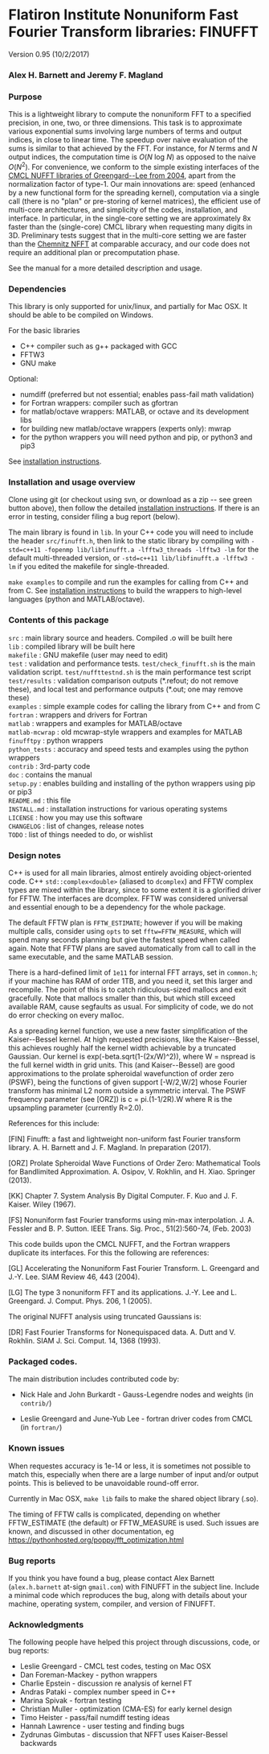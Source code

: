 # Flatiron Institute Nonuniform Fast Fourier Transform libraries: FINUFFT

Version 0.95  (10/2/2017)

### Alex H. Barnett and Jeremy F. Magland

### Purpose

This is a lightweight library to compute the nonuniform FFT to a specified precision, in one, two, or three dimensions.
This task is to approximate various exponential sums involving large numbers of terms and output indices, in close to linear time.
The speedup over naive evaluation of the sums is similar to that achieved by the FFT. For instance, for _N_ terms and _N_ output indices, the computation time is _O_(_N_ log _N_) as opposed to the naive _O_(_N_<sup>2</sup>).
For convenience, we conform to the simple existing interfaces of the
[CMCL NUFFT libraries of Greengard--Lee from 2004](http://www.cims.nyu.edu/cmcl/nufft/nufft.html), apart from the normalization factor of type-1.
Our main innovations are: speed (enhanced by a new functional form for the spreading kernel), computation via a single call (there is no "plan" or pre-storing of kernel matrices), the efficient use of multi-core architectures, and simplicity of the codes, installation, and interface.
In particular, in the single-core setting we are approximately 8x faster than the (single-core) CMCL library when requesting many digits in 3D.
Preliminary tests suggest that in the multi-core setting we are faster than the [Chemnitz NFFT](https://www-user.tu-chemnitz.de/~potts/nfft/) at comparable accuracy, and our code does not require an additional plan or precomputation phase.

See the manual for a more detailed description and usage.

### Dependencies

This library is only supported for unix/linux, and partially for Mac OSX.
It should be able to be compiled on Windows.

For the basic libraries

- C++ compiler such as g++ packaged with GCC
- FFTW3
- GNU make

Optional:

- numdiff (preferred but not essential; enables pass-fail math validation)
- for Fortran wrappers: compiler such as gfortran
- for matlab/octave wrappers: MATLAB, or octave and its development libs
- for building new matlab/octave wrappers (experts only): mwrap
- for the python wrappers you will need python and pip, or python3 and pip3

See [installation instructions](INSTALL.md).

### Installation and usage overview

Clone using git (or checkout using svn, or download as a zip -- see green button above), then follow the detailed [installation instructions](INSTALL.md).
If there is an error in testing, consider filing a bug report (below).

The main library is found in `lib`.
In your C++ code you will need to include the header `src/finufft.h`,
then link to the static library by compiling with `-std=c++11 -fopenmp lib/libfinufft.a -lfftw3_threads -lfftw3 -lm` for the default multi-threaded version, or
`-std=c++11 lib/libfinufft.a -lfftw3 -lm` if you edited the makefile for single-threaded.

`make examples` to compile and run the examples for calling from C++ and from C.
See [installation instructions](INSTALL.md) to build the wrappers to high-level languages (python and MATLAB/octave).


### Contents of this package

 `src` : main library source and headers. Compiled .o will be built here  
 `lib` : compiled library will be built here  
 `makefile` : GNU makefile (user may need to edit)  
 `test` : validation and performance tests. `test/check_finufft.sh` is the main validation script. `test/nuffttestnd.sh` is the main performance test script  
 `test/results` : validation comparison outputs (\*.refout; do not remove these), and local test and performance outputs (\*.out; one may remove these)  
 `examples` : simple example codes for calling the library from C++ and from C  
 `fortran` : wrappers and drivers for Fortran  
 `matlab` : wrappers and examples for MATLAB/octave  
 `matlab-mcwrap` : old mcwrap-style wrappers and examples for MATLAB  
 `finufftpy` : python wrappers  
 `python_tests` : accuracy and speed tests and examples using the python wrappers  
 `contrib` : 3rd-party code  
 `doc` : contains the manual  
 `setup.py` : enables building and installing of the python wrappers using pip or pip3  
 `README.md` : this file  
 `INSTALL.md` : installation instructions for various operating systems  
 `LICENSE` : how you may use this software  
 `CHANGELOG` : list of changes, release notes  
 `TODO` : list of things needed to do, or wishlist  

### Design notes

C++ is used for all main libraries, almost entirely avoiding object-oriented code. C++ `std::complex<double>` (aliased to `dcomplex`) and FFTW complex types are mixed within the library, since to some extent it is a glorified driver for FFTW. The interfaces are dcomplex. FFTW was considered universal and essential enough to be a dependency for the whole package.

The default FFTW plan is `FFTW_ESTIMATE`; however if you will be making multiple calls, consider using `opts` to set `fftw=FFTW_MEASURE`, which will spend many seconds planning but give the fastest speed when called again. Note that FFTW plans are saved automatically from call to call in the same executable, and the same MATLAB session.

There is a hard-defined limit of `1e11` for internal FFT arrays, set in `common.h`;
if your machine has RAM of order 1TB, and you need it, set this larger and recompile. The point of this is to catch ridiculous-sized mallocs and exit gracefully.
Note that mallocs smaller than this, but which still exceed available RAM, cause segfaults as usual. For simplicity of code, we do not do error checking on every malloc.

As a spreading kernel function, we use a new faster simplification of the Kaiser--Bessel kernel. At high requested precisions, like the Kaiser--Bessel, this achieves roughly half the kernel width achievable by a truncated Gaussian. Our kernel is exp(-beta.sqrt(1-(2x/W)^2)), where W = nspread is the full kernel width in grid units. This (and Kaiser--Bessel) are good approximations to the prolate spheroidal wavefunction of order zero (PSWF), being the functions of given support [-W/2,W/2] whose Fourier transform has minimal L2 norm outside a symmetric interval. The PSWF frequency parameter (see [ORZ]) is c = pi.(1-1/2R).W where R is the upsampling parameter (currently R=2.0).

References for this include:

[FIN] Finufft: a fast and lightweight non-uniform fast Fourier transform library. A. H. Barnett and J. F. Magland. In preparation (2017).

[ORZ] Prolate Spheroidal Wave Functions of Order Zero: Mathematical Tools for Bandlimited Approximation.  A. Osipov, V. Rokhlin, and H. Xiao. Springer (2013).

[KK] Chapter 7. System Analysis By Digital Computer. F. Kuo and J. F. Kaiser. Wiley (1967).

[FS] Nonuniform fast Fourier transforms using min-max interpolation.
J. A. Fessler and B. P. Sutton. IEEE Trans. Sig. Proc., 51(2):560-74, (Feb. 2003)

This code builds upon the CMCL NUFFT, and the Fortran wrappers duplicate its interfaces. For this the following are references:

[GL] Accelerating the Nonuniform Fast Fourier Transform. L. Greengard and J.-Y. Lee. SIAM Review 46, 443 (2004).

[LG] The type 3 nonuniform FFT and its applications. J.-Y. Lee and L. Greengard. J. Comput. Phys. 206, 1 (2005).

The original NUFFT analysis using truncated Gaussians is:

[DR] Fast Fourier Transforms for Nonequispaced data. A. Dutt and V. Rokhlin. SIAM J. Sci. Comput. 14, 1368 (1993).


### Packaged codes.

The main distribution includes contributed code by:

- Nick Hale and John Burkardt - Gauss-Legendre nodes and weights (in `contrib/`)

- Leslie Greengard and June-Yub Lee - fortran driver codes from CMCL (in `fortran/`)

### Known issues

When requestes accuracy is 1e-14 or less, it is sometimes not possible to match
this, especially when there are a large number of input and/or output points.
This is believed to be unavoidable round-off error.

Currently in Mac OSX, `make lib` fails to make the shared object library (.so).

The timing of FFTW calls is complicated, depending on
whether FFTW_ESTIMATE (the default) or FFTW_MEASURE is used.
Such issues are known, and discussed in other documentation, eg
https://pythonhosted.org/poppy/fft_optimization.html


### Bug reports

If you think you have found a bug, please contact Alex Barnett (`alex.h.barnett`
at-sign `gmail.com`) with FINUFFT in the subject line.
Include a minimal code which reproduces the bug, along with
details about your machine, operating system, compiler, and version of FINUFFT.

### Acknowledgments

The following people have helped this project through discussions, code, or bug reports:

- Leslie Greengard - CMCL test codes, testing on Mac OSX
- Dan Foreman-Mackey - python wrappers
- Charlie Epstein - discussion re analysis of kernel FT
- Andras Pataki - complex number speed in C++
- Marina Spivak - fortran testing
- Christian Muller - optimization (CMA-ES) for early kernel design
- Timo Heister - pass/fail numdiff testing ideas
- Hannah Lawrence - user testing and finding bugs
- Zydrunas Gimbutas - discussion that NFFT uses Kaiser-Bessel backwards
